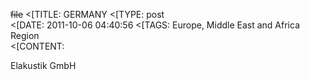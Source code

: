 ~~file~~
<[TITLE: 	GERMANY	
<[TYPE: 	post	
<[DATE: 	2011-10-06 04:40:56	
<[TAGS: 	Europe, Middle East and Africa Region	
<[CONTENT: 	



Elakustik GmbH



